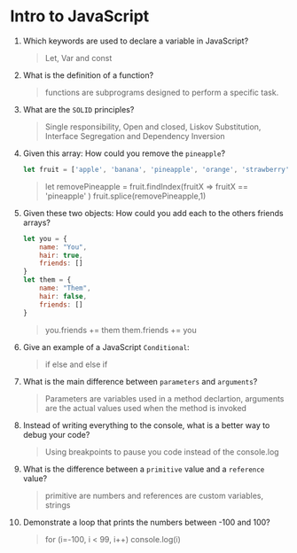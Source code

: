 # Intro to JavaScript
01. Which keywords are used to declare a variable in JavaScript?

    > Let, Var and const

02. What is the definition of a function?

    > functions are subprograms designed to perform a specific task.

03. What are the `SOLID` principles?

    > Single responsibility, Open and closed, Liskov Substitution, Interface Segregation and Dependency Inversion

04. Given this array: How could you remove the `pineapple`?

    ```js
    let fruit = ['apple', 'banana', 'pineapple', 'orange', 'strawberry']
    ```

    > let removePineapple = fruit.findIndex(fruitX => fruitX == 'pineapple' )
            fruit.splice(removePineapple,1)

05. Given these two objects: How could you add each to the others friends arrays?

    ```js
    let you = {
        name: "You",
        hair: true,
        friends: []
    }
    let them = {
        name: "Them",
        hair: false,
        friends: []
    }
    ```

    > you.friends += them
        them.friends += you

06. Give an example of a JavaScript `Conditional`:

    > if else and else if

07. What is the main difference between `parameters` and `arguments`?

    > Parameters are variables used in a method declartion, arguments are the actual values used when the method is invoked
08. Instead of writing everything to the console, what is a better way to debug your code?

    > Using breakpoints to pause you code instead of the console.log

09. What is the difference between a `primitive` value and a `reference` value?

    > primitive are numbers and references are custom variables, strings

10. Demonstrate a loop that prints the numbers between -100 and 100?

    > for (i=-100, i < 99, i++)
        console.log(i)
